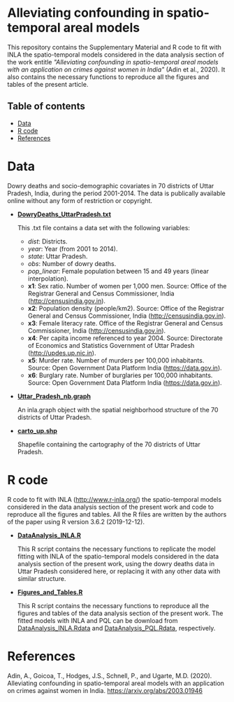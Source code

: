 # Alleviating confounding in spatio-temporal areal models
This repository contains the Supplementary Material and R code to fit with INLA the spatio-temporal models considered in the data analysis section of the work entitle _"Alleviating confounding in spatio-temporal areal models with an application on crimes against women in India"_ (Adin et al., 2020). It also contains the necessary functions to reproduce all the figures and tables of the present article.


## Table of contents

- [Data](#Data)
- [R code](#R-code)
- [References](#References)


# Data
Dowry deaths and socio-demographic covariates in 70 districts of Uttar Pradesh, India, during the period 2001-2014. The data is publically available online without any form of restriction or copyright.

- [**DowryDeaths_UttarPradesh.txt**](https://github.com/spatialstatisticsupna/Confounding_article/blob/master/data/DowryDeaths_UttarPradesh.txt)
  
  This .txt file contains a data set with the following variables:
	- _dist_: Districts.
	- _year_: Year (from 2001 to 2014).
	- _state_: Uttar Pradesh.
	- _obs_: Number of dowry deaths.
	- _pop_linear_: Female population between 15 and 49 years (linear interpolation).
	- **x1**: Sex ratio. Number of women per 1,000 men. Source: Office of the Registrar General and Census Commissioner, India (http://censusindia.gov.in).
	- **x2**: Population density (people/km2). Source: Office of the Registrar General and Census Commissioner, India (http://censusindia.gov.in).
	- **x3**: Female literacy rate. Office of the Registrar General and Census Commissioner, India (http://censusindia.gov.in).
	- **x4**: Per capita income referenced to year 2004. Source: Directorate of Economics and Statistics Government of Uttar Pradesh  (http://updes.up.nic.in).
	- **x5**: Murder rate. Number of murders per 100,000 inhabitants. Source: Open Government Data Platform India (https://data.gov.in).
	- **x6**: Burglary rate. Number of burglaries per 100,000 inhabitants. Source: Open Government Data Platform India (https://data.gov.in).


- [**Uttar_Pradesh_nb.graph**](https://github.com/spatialstatisticsupna/Confounding_article/blob/master/data/Uttar_Pradesh_nb.graph)
  
  An inla.graph object with the spatial neighborhood structure of the 70 districts of Uttar Pradesh.


- [**carto_up.shp**](https://github.com/spatialstatisticsupna/Confounding_article/blob/master/data/carto_up/)

  Shapefile containing the cartography of the 70 districts of Uttar Pradesh.


# R code
R code to fit with INLA (http://www.r-inla.org/) the spatio-temporal models considered in the data analysis section of the present work and code to reproduce all the figures and tables. All the R files are written by the authors of the paper using R version 3.6.2 (2019-12-12).

- [**DataAnalysis_INLA.R**](https://github.com/spatialstatisticsupna/Confounding_article/blob/master/R/DataAnalysis_INLA.R)

  This R script contains the necessary functions to replicate the model fitting with INLA of the spatio-temporal models considered in the data analysis section of the present work, using the dowry deaths data in Uttar Pradesh considered here, or replacing it with any other data with similar structure.
  
- [**Figures_and_Tables.R**](https://github.com/spatialstatisticsupna/Confounding_article/blob/master/R/Figures_and_Tables.R)
 
 
  This R script contains the necessary functions to reproduce all the figures and tables of the data analysis section of the present work. The fitted models with INLA and PQL can be download from [DataAnalysis_INLA.Rdata](https://emi-sstcdapp.unavarra.es/Confounding_article/data/DataAnalysis_INLA.Rdata) and [DataAnalysis_PQL.Rdata](https://emi-sstcdapp.unavarra.es/Confounding_article/data/DataAnalysis_PQL.Rdata), respectively.


# References
Adin, A., Goicoa, T., Hodges, J.S., Schnell, P., and Ugarte, M.D. (2020). Alleviating confounding in spatio-temporal areal models with an application on crimes against women in India. https://arxiv.org/abs/2003.01946
